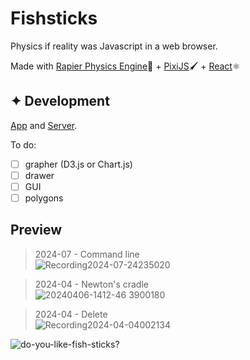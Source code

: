# Fishsticks

Physics if reality was Javascript in a web browser.

Made with [Rapier Physics Engine](https://rapier.rs/)🦀 + [PixiJS](https://pixijs.com/)🖌️ + [React](https://react.dev/)⚛️

## ✦ Development

[App](./app) and [Server](./server).

To do:
   - [ ] grapher (D3.js or Chart.js)
   - [ ] drawer
   - [ ] GUI
   - [ ] polygons

## Preview

> 2024-07 - Command line\
> ![Recording2024-07-24235020](https://github.com/user-attachments/assets/d39ac5cd-dbab-4de4-ae65-03194f091a4e)

> 2024-04 - Newton's cradle\
> ![20240406-1412-46 3900180](https://github.com/user-attachments/assets/784cef9b-ad82-49f0-952a-87b587ff3257)

> 2024-04 - Delete\
> ![Recording2024-04-04002134](https://github.com/user-attachments/assets/1e77debc-19c4-48b0-9848-af659fe44a28)

![do-you-like-fish-sticks?](https://github.com/user-attachments/assets/d5dc8320-ee9a-4472-bd30-6e0671663e6e)
